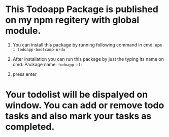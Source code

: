 # This Todoapp Package is published on my npm regitery with global module.
1. You can install this package by running following command in cmd:
	```npm i todoapp-bootcamp-urdu```

2. After installation you can run this package by just the typing its name on cmd:
	Package name:
	```todoapp-cli```
3. press enter
# Your todolist will be dispalyed on window. You can add or remove todo tasks and also mark your tasks as completed.
